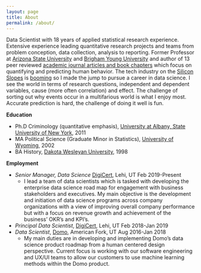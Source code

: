 ```yaml
---
layout: page
title: About
permalink: /about/
---
```


Data Scientist with 18 years of applied statistical research experience. Extensive experience leading quantitative research
projects and teams from problem conception, data collection, analysis to reporting. Former Professor at 
[Arizona State University](https://ccj.asu.edu) and [Brigham Young University](https://sociology.byu.edu)
and author of 13 peer reviewed [academic journal articles and book chapters](https://scholar.google.com/citations?hl=en&authuser=1&user=ippq3CwAAAAJ)
which focus on quantifying and predicting human behavior. The tech industry on the [Silicon Slopes](https://siliconslopes.com) 
is [booming](https://www.utahbusiness.com/tech-silicon-slopes/)  so I made the jump to pursue a career in data science. 
I see the world in terms of research questions, independent and dependent variables, cause (more often correlation) and effect. 
The challenge of sorting out why events occur in a multifarious world is what I enjoy most. Accurate prediction is hard, 
the challenge of doing it well is fun.


**Education**
* Ph.D Criminology (quantitative emphasis), [University at Albany, State University of New York](https://www.albany.edu/scj/), 2011
* MA Political Science (Graduate Minor in Statistics), [University of Wyoming](http://www.uwyo.edu/pols/), 2002
* BA History, [Dakota Wesleyan University](https://www.dwu.edu/academics/majors-minors/history), 1998

**Employment**
- *Senior Manager, Data Science* [DigiCert](https://www.digicert.com), Lehi, UT Feb 2019-Present
    - I lead a team of data scientists which is tasked with developing the enterprise data science road map for engagement
with business stakeholders and executives. My main objective is the development and initiation of data science programs 
across company organizations with a view of improving overall company performance but with a focus on revenue growth 
and achievement of the business’ OKR’s and KPI’s.
- *Principal Data Scientist*, [DigiCert](https://www.digicert.com), Lehi, UT Feb 2018-Jan 2019
- *Data Scientist*, [Domo](https://www.domo.com), American Fork, UT Aug 2016-Jan 2018
    - My main duties are in developing and implementing Domo’s data science product roadmap
from a human centered design perspective. Current focus is working with our software engineering and UX/UI teams to 
allow our customers to use machine learning methods within the Domo product.


